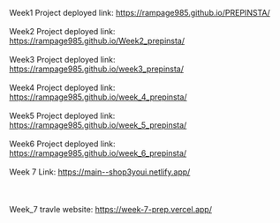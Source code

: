 Week1 Project deployed link: https://rampage985.github.io/PREPINSTA/
<br><br>
Week2 Project deployed link: https://rampage985.github.io/Week2_prepinsta/
<br><br>
Week3 Project deployed link: https://rampage985.github.io/week3_prepinsta/
<br><br>
Week4 Project deployed link: https://rampage985.github.io/week_4_prepinsta/
<br><br>
Week5 Project deployed link: https://rampage985.github.io/week_5_prepinsta/
<br><br>
Week6 Project deployed link: https://rampage985.github.io/week_6_prepinsta/
<br><br>
Week 7 Link: https://main--shop3youi.netlify.app/
<br><br><br><br>
Week_7 travle website: https://week-7-prep.vercel.app/
